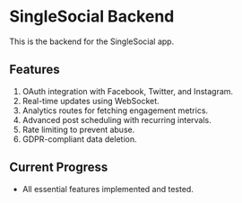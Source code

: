 ﻿# SingleSocial Backend

This is the backend for the SingleSocial app.

## Features
1. OAuth integration with Facebook, Twitter, and Instagram.
2. Real-time updates using WebSocket.
3. Analytics routes for fetching engagement metrics.
4. Advanced post scheduling with recurring intervals.
5. Rate limiting to prevent abuse.
6. GDPR-compliant data deletion.

## Current Progress
- All essential features implemented and tested.
